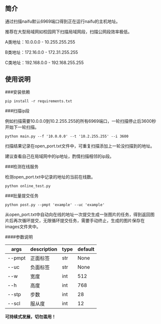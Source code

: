 ## 简介

通过扫描naifu默认6969端口得到正在运行naifu的主机地址。

推荐在大型局域网如校园网下扫描局域网段，扫描公网段效率极低。

A类地址：10.0.0.0 - 10.255.255.255

B类地址：172.16.0.0 - 172.31.255.255

C类地址：192.168.0.0 - 192.168.255.255



## 使用说明

###安装依赖

```
pip install -r requirements.txt
```

###扫描ip段

例如扫描需要10.0.0.0到10.2.255.255的所有6969端口，一轮扫描停止后3600秒开始下一轮扫描。

```
python main.py --f '10.0.0.0' --t '10.2.255.255' --i 3600
```

扫描结果记录在open_port.txt文件中，可重复扫描添加上一轮没扫描到的地址。

建议查看自己在局域网中的ip地址，酌情扫描相邻的ip段。

###检测在线服务

检测open_port.txt中记录的地址的当前在线数。

```
python online_test.py
```

###批量提交任务

```
python post.py --pmpt 'example' --uc 'example'
```

从open_port.txt中自动向在线的地址一次提交生成一张图片的任务，得到返回图片后再次循环提交，无限循环提交任务，需要手动终止，生成的图片保存在images文件夹中。

####参数说明

| args | description | type | default |
| ---- | ----- | -----  |----- |
| --pmpt | 正面标签 | str | None |
| --uc  | 负面标签 | str | None |
| --w  | 宽度 | int | 512 |
| --h  | 高度 | int | 768 |
| --stp  | 步数 | int | 28 |
| --scl  | 服从度 | int | 12 |

**可持续式发展，切勿滥用！**